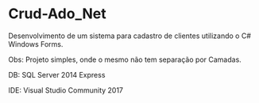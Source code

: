 # Crud-Ado_Net

Desenvolvimento de um sistema para cadastro de clientes utilizando o C# Windows Forms.

Obs: Projeto simples, onde o mesmo não tem separação por Camadas.

DB: SQL Server 2014 Express

IDE: Visual Studio Community 2017
